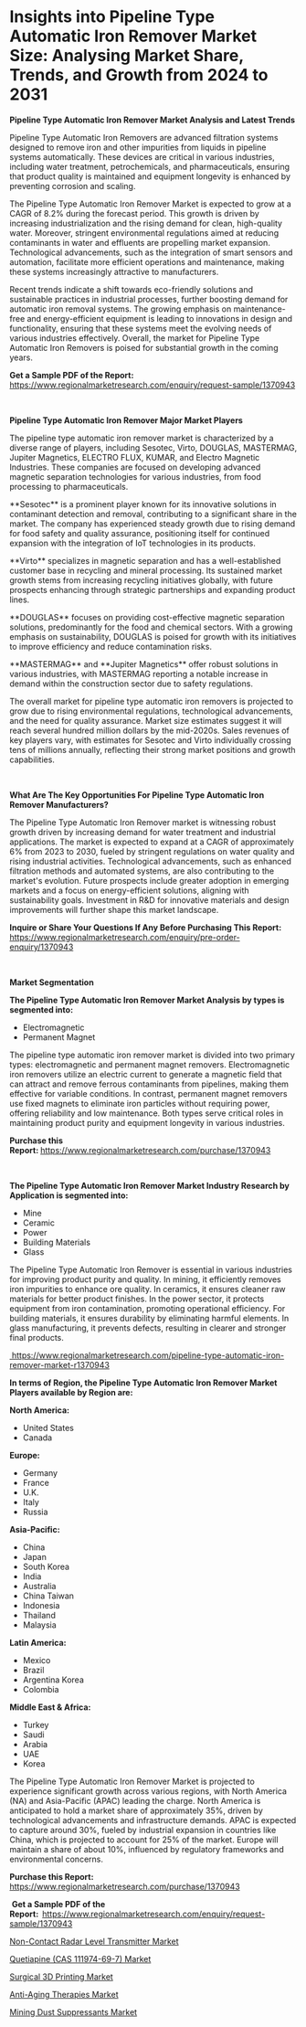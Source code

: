 <p><h1>Insights into Pipeline Type Automatic Iron Remover Market Size: Analysing Market Share, Trends, and Growth from 2024 to 2031</h1></p><p><strong>Pipeline Type Automatic Iron Remover Market Analysis and Latest Trends</strong></p>
<p><p>Pipeline Type Automatic Iron Removers are advanced filtration systems designed to remove iron and other impurities from liquids in pipeline systems automatically. These devices are critical in various industries, including water treatment, petrochemicals, and pharmaceuticals, ensuring that product quality is maintained and equipment longevity is enhanced by preventing corrosion and scaling.</p><p>The Pipeline Type Automatic Iron Remover Market is expected to grow at a CAGR of 8.2% during the forecast period. This growth is driven by increasing industrialization and the rising demand for clean, high-quality water. Moreover, stringent environmental regulations aimed at reducing contaminants in water and effluents are propelling market expansion. Technological advancements, such as the integration of smart sensors and automation, facilitate more efficient operations and maintenance, making these systems increasingly attractive to manufacturers.</p><p>Recent trends indicate a shift towards eco-friendly solutions and sustainable practices in industrial processes, further boosting demand for automatic iron removal systems. The growing emphasis on maintenance-free and energy-efficient equipment is leading to innovations in design and functionality, ensuring that these systems meet the evolving needs of various industries effectively. Overall, the market for Pipeline Type Automatic Iron Removers is poised for substantial growth in the coming years.</p></p>
<p><strong>Get a Sample PDF of the Report:&nbsp;</strong> <a href="https://www.regionalmarketresearch.com/enquiry/request-sample/1370943">https://www.regionalmarketresearch.com/enquiry/request-sample/1370943</a></p>
<p>&nbsp;</p>
<p><strong>Pipeline Type Automatic Iron Remover Major Market Players</strong></p>
<p><p>The pipeline type automatic iron remover market is characterized by a diverse range of players, including Sesotec, Virto, DOUGLAS, MASTERMAG, Jupiter Magnetics, ELECTRO FLUX, KUMAR, and Electro Magnetic Industries. These companies are focused on developing advanced magnetic separation technologies for various industries, from food processing to pharmaceuticals.</p><p>**Sesotec** is a prominent player known for its innovative solutions in contaminant detection and removal, contributing to a significant share in the market. The company has experienced steady growth due to rising demand for food safety and quality assurance, positioning itself for continued expansion with the integration of IoT technologies in its products.</p><p>**Virto** specializes in magnetic separation and has a well-established customer base in recycling and mineral processing. Its sustained market growth stems from increasing recycling initiatives globally, with future prospects enhancing through strategic partnerships and expanding product lines.</p><p>**DOUGLAS** focuses on providing cost-effective magnetic separation solutions, predominantly for the food and chemical sectors. With a growing emphasis on sustainability, DOUGLAS is poised for growth with its initiatives to improve efficiency and reduce contamination risks.</p><p>**MASTERMAG** and **Jupiter Magnetics** offer robust solutions in various industries, with MASTERMAG reporting a notable increase in demand within the construction sector due to safety regulations.</p><p>The overall market for pipeline type automatic iron removers is projected to grow due to rising environmental regulations, technological advancements, and the need for quality assurance. Market size estimates suggest it will reach several hundred million dollars by the mid-2020s. Sales revenues of key players vary, with estimates for Sesotec and Virto individually crossing tens of millions annually, reflecting their strong market positions and growth capabilities.</p></p>
<p>&nbsp;</p>
<p><strong>What Are The Key Opportunities For Pipeline Type Automatic Iron Remover Manufacturers?</strong></p>
<p><p>The Pipeline Type Automatic Iron Remover market is witnessing robust growth driven by increasing demand for water treatment and industrial applications. The market is expected to expand at a CAGR of approximately 6% from 2023 to 2030, fueled by stringent regulations on water quality and rising industrial activities. Technological advancements, such as enhanced filtration methods and automated systems, are also contributing to the market's evolution. Future prospects include greater adoption in emerging markets and a focus on energy-efficient solutions, aligning with sustainability goals. Investment in R&D for innovative materials and design improvements will further shape this market landscape.</p></p>
<p><strong>Inquire or Share Your Questions If Any Before Purchasing This Report:</strong> <a href="https://www.regionalmarketresearch.com/enquiry/pre-order-enquiry/1370943">https://www.regionalmarketresearch.com/enquiry/pre-order-enquiry/1370943</a></p>
<p>&nbsp;</p>
<p><strong>Market Segmentation</strong></p>
<p><strong>The Pipeline Type Automatic Iron Remover Market Analysis by types is segmented into:</strong></p>
<p><ul><li>Electromagnetic</li><li>Permanent Magnet</li></ul></p>
<p><p>The pipeline type automatic iron remover market is divided into two primary types: electromagnetic and permanent magnet removers. Electromagnetic iron removers utilize an electric current to generate a magnetic field that can attract and remove ferrous contaminants from pipelines, making them effective for variable conditions. In contrast, permanent magnet removers use fixed magnets to eliminate iron particles without requiring power, offering reliability and low maintenance. Both types serve critical roles in maintaining product purity and equipment longevity in various industries.</p></p>
<p><strong>Purchase this Report:&nbsp;</strong><a href="https://www.regionalmarketresearch.com/purchase/1370943">https://www.regionalmarketresearch.com/purchase/1370943</a></p>
<p>&nbsp;</p>
<p><strong>The Pipeline Type Automatic Iron Remover Market Industry Research by Application is segmented into:</strong></p>
<p><ul><li>Mine</li><li>Ceramic</li><li>Power</li><li>Building Materials</li><li>Glass</li></ul></p>
<p><p>The Pipeline Type Automatic Iron Remover is essential in various industries for improving product purity and quality. In mining, it efficiently removes iron impurities to enhance ore quality. In ceramics, it ensures cleaner raw materials for better product finishes. In the power sector, it protects equipment from iron contamination, promoting operational efficiency. For building materials, it ensures durability by eliminating harmful elements. In glass manufacturing, it prevents defects, resulting in clearer and stronger final products.</p></p>
<p><a href="https://www.regionalmarketresearch.com/pipeline-type-automatic-iron-remover-market-r1370943">&nbsp;https://www.regionalmarketresearch.com/pipeline-type-automatic-iron-remover-market-r1370943</a></p>
<p><strong>In terms of Region, the Pipeline Type Automatic Iron Remover Market Players available by Region are:</strong></p>
<p>
    <p> <strong> North America: </strong>
        <ul>
            <li>United States</li>
            <li>Canada</li>
        </ul>
        </p> 
    <p> <strong> Europe: </strong>
        <ul>
            <li>Germany</li>
            <li>France</li>
            <li>U.K.</li>
            <li>Italy</li>
            <li>Russia</li>
        </ul>
        </p> 
    <p> <strong> Asia-Pacific: </strong>
        <ul>
            <li>China</li>
            <li>Japan</li>
            <li>South Korea</li>
            <li>India</li>
            <li>Australia</li>
            <li>China Taiwan</li>
            <li>Indonesia</li>
            <li>Thailand</li>
            <li>Malaysia</li>
        </ul>
        </p> 
    <p> <strong> Latin America: </strong>
        <ul>
            <li>Mexico</li>
            <li>Brazil</li>
            <li>Argentina Korea</li>
            <li>Colombia</li>
        </ul>
        </p> 
    <p> <strong> Middle East & Africa: </strong>
        <ul>
            <li>Turkey</li>
            <li>Saudi</li>
            <li>Arabia</li>
            <li>UAE</li>
            <li>Korea</li>
        </ul>
    </p>
    </p>
<p><p>The Pipeline Type Automatic Iron Remover Market is projected to experience significant growth across various regions, with North America (NA) and Asia-Pacific (APAC) leading the charge. North America is anticipated to hold a market share of approximately 35%, driven by technological advancements and infrastructure demands. APAC is expected to capture around 30%, fueled by industrial expansion in countries like China, which is projected to account for 25% of the market. Europe will maintain a share of about 10%, influenced by regulatory frameworks and environmental concerns.</p></p>
<p><strong>Purchase this Report: </strong><a href="https://www.regionalmarketresearch.com/purchase/1370943">https://www.regionalmarketresearch.com/purchase/1370943</a></p>
<p>&nbsp;<strong>Get a Sample PDF of the Report:&nbsp;&nbsp;</strong><a href="https://www.regionalmarketresearch.com/enquiry/request-sample/1370943">https://www.regionalmarketresearch.com/enquiry/request-sample/1370943</a></p>
<p><strong></strong></p>
<p><p><a href="https://github.com/RunaHaque64/Market-Research-Report-List-1/blob/main/non-contact-radar-level-transmitter-market.md">Non-Contact Radar Level Transmitter Market</a></p><p><a href="https://issuu.com/reportprime-2/docs/quetiapine-cas-111974-69-7-market-s_f463846d733c50">Quetiapine (CAS 111974-69-7) Market</a></p><p><a href="https://www.linkedin.com/pulse/global-surgical-3d-printing-market-landscape-future-trends-fz4if">Surgical 3D Printing Market</a></p><p><a href="https://medium.com/@juliusgy6neace/global-anti-aging-therapies-market-analysis-key-market-trends-and-future-projections-2024-2031-f84fdce4cd21">Anti-Aging Therapies Market</a></p><p><a href="https://medium.com/@juliusgy6neace/mining-dust-suppressants-market-size-is-growing-at-cagr-of-12-5-2a11f4ba55a0?postPublishedType=repub">Mining Dust Suppressants Market</a></p></p>